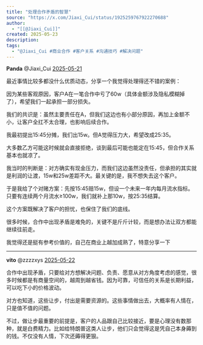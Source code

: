 ```yaml
---
title: "处理合作矛盾的智慧"
source: "https://x.com/Jiaxi_Cui/status/1925259767922270688"
author:
  - "[[@Jiaxi_Cui]]"
created: 2025-05-23
description:
tags:
  - "@Jiaxi_Cui #商业合作 #客户关系 #沟通技巧 #解决问题"
---
```

**Panda** @Jiaxi\_Cui [2025-05-21](https://x.com/Jiaxi_Cui/status/1925259767922270688)

最近事情比较多都没什么优质动态，分享一个我觉得处理得还不错的案例：  
  
因为某些客观原因，客户A在一笔合作中亏了60w（具体金额涉及隐私模糊掉了），希望我们一起承担一部分损失。  
  
我们的共识是：虽然主要责任在A，但我们这边也有小部分原因，再加上金额不小，让客户全扛不太合理，也影响后续合作。  
  
我最初提出15:45分摊，我们出15w。但A觉得压力大，希望改成25:35。  
  
大多数乙方可能这时候就会直接拒绝，谈到最后可能也能定在15:45，但合作关系基本也就凉了。  
  
我当时的判断是：对方确实有现金压力，而我们这边虽然没责任，但承担的其实就是利润的让渡，15w和25w差距不大。最关键的是，我不想失去这个客户。  
  
于是我给了个对赌方案：先按15:45赔15w，但设一个未来一年内每月流水指标。只要有连续两个月流水≥100w，我们就补上那10w，按25:35结算。  
  
这个方案既解决了客户的担忧，也保住了我们的底线。  
  
很多时候，合作中出现矛盾是难免的，关键不是斤斤计较，而是想办法让双方都能继续往前走。  
  
我觉得还是挺有参考价值的，自己在商业上越加成熟了，特意分享一下

---

**vito** @zzzzxys [2025-05-22](https://x.com/zzzzxys/status/1925384382971617321)

合作中出现矛盾，只要给对方想解决问题、负责、愿意从对方角度考虑的感觉，很多时候都是有商量空间的，越周到越省钱。因为可靠，可信任的关系是长期利益，可以吃下小的价格波动。

对方也知道，这些让步，付出是需要资源的。这些事情做出去，大概率有人情在，只是值不值的问题。

不过，做让步最重要的前提是，客户的人品跟自己比较接近，要是心理没有数那种，就是白费精力。比如给特朗普这类人让步，他们只会觉得这是凭自己本身薅到的钱。不仅没有人情，下次还薅得更狠。